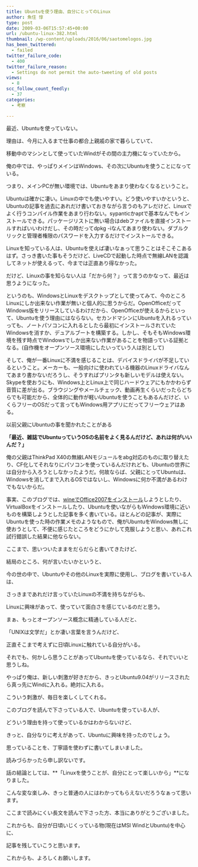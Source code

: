 ```yaml
---
title: Ubuntuを使う理由、自分にとってのLinux
author: 魚住 惇
type: post
date: 2009-03-06T15:57:45+00:00
url: /ubuntu-linux-382.html
thumbnail: /wp-content/uploads/2016/06/saotomelogos.jpg
has_been_twittered:
  - failed
twitter_failure_code:
  - 400
twitter_failure_reason:
  - Settings do not permit the auto-tweeting of old posts
views:
  - 8
scc_follow_count_feedly:
  - 37
categories:
  - 考察

---
```

最近、Ubuntuを使っていない。

理由は、今月に入るまで仕事の都合上親戚の家で暮らしていて、

移動中のマシンとして使っていたWindがその間の主力機になっていたから。</p> 

<!--more-->

俺の中では、やっぱりメインはWindows、その次にUbuntuを使うことになっている。

つまり、メインPCが無い環境では、Ubuntuをあまり使わなくなるということ。</p> 

Ubuntuは確かに凄い。Linuxの中でも使いやすい。どう使いやすいかというと、Ubuntuの記事を過去にあれだけ書いておきながら言うのもアレだけど、Linuxでよく行うコンパイル作業をあまり行わない。sypanticかaptで基本なんでもインストールできる。パッケージリストに無い場合はdebファイルを直接インストールすればいいわけだし、その時だってdpkg -iなんてあまり使わない。ダブルクリックと管理者権限のパスワードを入力するだけでインストールできる。

Linuxを知っている人は、Ubuntuを使えば凄いなぁって思うことはそこそこあるはず。さっき書いた事もそうだけど、LiveCDで起動した時点で無線LANを認識してネットが使えるって、今までは正直あり得なかった。</p> 

だけど、Linuxの事を知らない人は「だから何？」って言うのかなって、最近は思うようになった。</p> 

というのも、WindowsとLinuxをデスクトップとして使ってみて、今のところLinuxにしか出来ない作業が無いと個人的に思うからだ。OpenOfficeだってWindows版をリリースしているわけだから、OpenOfficeが使えるからといって、Ubuntuを使う理由にはならない。セカンドマシンにUbuntuを入れるっていっても、ノートパソコンに入れるとしたら最初にインストールされていたWindowsを消すか、デュアルブートを構築する。しかし、そもそもWindows環境を残す時点でWindowsでしか出来ない作業があることを物語っている証拠となる。(自作機をオープンソース環境にしたいっていう人は別として)

そして、俺が一番Linuxに不満を感じることは、デバイスドライバが不足しているということ。メーカーも、一般向けに使われている機器のLinuxドライバなんてあまり書かないだろうし、そうすればプリンタも新しいモデルは使えない。Skypeを使おうにも、Windows上とLinux上で同じハードウェアにもかかわらず音質に差が出る。ブラウジングやメールチェック、動画再生くらいだったらどちらでも可能だから、全体的に動作が軽いUbuntuを使うこともあるんだけど、いくらフリーのOSだって言ってもWindows用アプリにだってフリーウェアはある。</p> 

以前父親にUbuntuの事を聞かれたことがある</p> 

**「最近、雑誌でUbuntuっていうOSの名前をよく見るんだけど、あれは何がいいんだ？」**</p> 

俺の父親はThinkPad X40の無線LANモジュールをabg対応のものに取り替えたり、CF化してそれなりにパソコンを使っているんだけれども、Ubuntuの世界には自分から入ろうとしなかったようだ。何故ならば、父親にとってUbuntuは、Windowsを消してまで入れるOSではないし、Windowsに何か不満があるわけでもないからだ。

事実、このブログでは、<a rel="nofollow" href="http://192.168.11.200:8000/?p=260">wineでOffice2007をインストール</a>しようとしたり、VirtualBoxをインストールしたり、Ubuntuを使いながらもWindows環境に近いものを構築しようとした記事を多く書いている。ほとんどの記事が、実際にUbuntuを使った時の作業メモのようなもので、俺がUbuntuをWindows無しに使おうとして、不便に感じたところをどうにかして克服しようと思い、あれこれ試行錯誤した結果に他ならない。</p> 

ここまで、思いついたままをだらだらと書いてきたけど、

結局のところ、何が言いたいかというと、</p> 

今の世の中で、Ubuntuやその他のLinuxを実際に使用し、ブログを書いている人は、

さっきまであれだけ言っていたLinuxの不満を持ちながらも、</p> 

Linuxに興味があって、使っていて面白さを感じているのだと思う。</p> 

まぁ、もっとオープンソース概念に精通している人だと、

「UNIXは文学だ」とか凄い言葉を言うんだけど、

正直そこまで考えずに日頃Linuxに触れている自分がいる。</p> 

それでも、何かしら思うことがあってUbuntuを使っているなら、それでいいと思うしね。

やっぱり俺は、新しい刺激が好きだから、きっとUbuntu9.04がリリースされたら真っ先にWindに入れる。絶対に入れる。</p> 

こういう刺激が、毎日を楽しくしてくれる。</p> 

このブログを読んで下さっている人で、Ubuntuを使っている人が、

どういう理由を持って使っているかはわからないけど、

きっと、自分なりに考えがあって、Ubuntuに興味を持ったのでしょう。</p> 

思っていることを、丁寧語を使わずに書いてしまいました。

読みづらかったら申し訳ないです。</p> 

話の結論としては、**「Linuxを使うことが、自分にとって楽しいから」**になりました。

こんな変な楽しみ、きっと普通の人にはわかってもらえないだろうなぁって思います。</p> 

ここまで読みにくい長文を読んで下さった方、本当にありがとうございました。

これからも、自分が日頃いじくっている物(現在はMSI WindとUbuntu)を中心に、

記事を残していこうと思います。

これからも、よろしくお願いします。